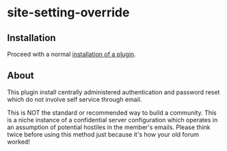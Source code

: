 # site-setting-override

## Installation

Proceed with a normal [installation of a plugin](https://meta.discourse.org/t/install-a-plugin/19157?u=jomaxro).


## About

This plugin install centrally administered authentication and password reset which do not involve self service through email.

This is NOT the standard or recommended way to build a community.  This is a niche instance of a confidential server configuration which operates in an assumption of potential hostiles in the member's emails.  Please think twice before using this method just because it's how your old forum worked!